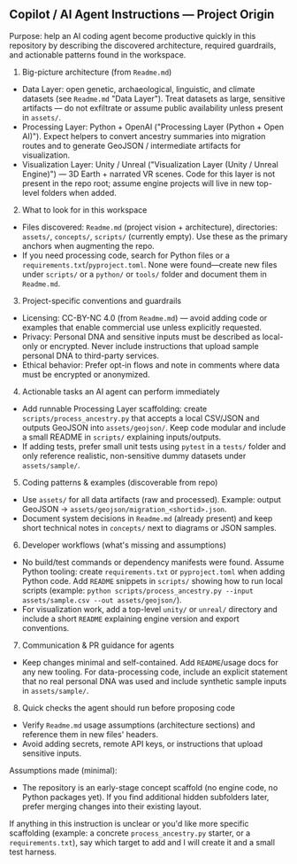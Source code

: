 ## Copilot / AI Agent Instructions — Project Origin

Purpose: help an AI coding agent become productive quickly in this repository by describing the discovered architecture, required guardrails, and actionable patterns found in the workspace.

1) Big-picture architecture (from `Readme.md`)
- Data Layer: open genetic, archaeological, linguistic, and climate datasets (see `Readme.md` "Data Layer"). Treat datasets as large, sensitive artifacts — do not exfiltrate or assume public availability unless present in `assets/`.
- Processing Layer: Python + OpenAI ("Processing Layer (Python + Open AI)"). Expect helpers to convert ancestry summaries into migration routes and to generate GeoJSON / intermediate artifacts for visualization.
- Visualization Layer: Unity / Unreal ("Visualization Layer (Unity / Unreal Engine)") — 3D Earth + narrated VR scenes. Code for this layer is not present in the repo root; assume engine projects will live in new top-level folders when added.

2) What to look for in this workspace
- Files discovered: `Readme.md` (project vision + architecture), directories: `assets/`, `concepts/`, `scripts/` (currently empty). Use these as the primary anchors when augmenting the repo.
- If you need processing code, search for Python files or a `requirements.txt`/`pyproject.toml`. None were found—create new files under `scripts/` or a `python/` or `tools/` folder and document them in `Readme.md`.

3) Project-specific conventions and guardrails
- Licensing: CC-BY-NC 4.0 (from `Readme.md`) — avoid adding code or examples that enable commercial use unless explicitly requested.
- Privacy: Personal DNA and sensitive inputs must be described as local-only or encrypted. Never include instructions that upload sample personal DNA to third-party services.
- Ethical behavior: Prefer opt-in flows and note in comments where data must be encrypted or anonymized.

4) Actionable tasks an AI agent can perform immediately
- Add runnable Processing Layer scaffolding: create `scripts/process_ancestry.py` that accepts a local CSV/JSON and outputs GeoJSON into `assets/geojson/`. Keep code modular and include a small README in `scripts/` explaining inputs/outputs.
- If adding tests, prefer small unit tests using `pytest` in a `tests/` folder and only reference realistic, non-sensitive dummy datasets under `assets/sample/`.

5) Coding patterns & examples (discoverable from repo)
- Use `assets/` for all data artifacts (raw and processed). Example: output GeoJSON -> `assets/geojson/migration_<shortid>.json`.
- Document system decisions in `Readme.md` (already present) and keep short technical notes in `concepts/` next to diagrams or JSON samples.

6) Developer workflows (what's missing and assumptions)
- No build/test commands or dependency manifests were found. Assume Python tooling: create `requirements.txt` or `pyproject.toml` when adding Python code. Add `README` snippets in `scripts/` showing how to run local scripts (example: `python scripts/process_ancestry.py --input assets/sample.csv --out assets/geojson/`).
- For visualization work, add a top-level `unity/` or `unreal/` directory and include a short `README` explaining engine version and export conventions.

7) Communication & PR guidance for agents
- Keep changes minimal and self-contained. Add `README`/usage docs for any new tooling. For data-processing code, include an explicit statement that no real personal DNA was used and include synthetic sample inputs in `assets/sample/`.

8) Quick checks the agent should run before proposing code
- Verify `Readme.md` usage assumptions (architecture sections) and reference them in new files' headers.
- Avoid adding secrets, remote API keys, or instructions that upload sensitive inputs.

Assumptions made (minimal):
- The repository is an early-stage concept scaffold (no engine code, no Python packages yet). If you find additional hidden subfolders later, prefer merging changes into their existing layout.

If anything in this instruction is unclear or you'd like more specific scaffolding (example: a concrete `process_ancestry.py` starter, or a `requirements.txt`), say which target to add and I will create it and a small test harness.
